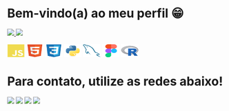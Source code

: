 # Bem-vindo(a) ao meu perfil 😁

<div>
    <a href="https://github.com/GaryRainer">
    <img height="180em" src="https://github-readme-stats.vercel.app/api?username=GaryRainer&show_icons=true&theme=tokyonight&include_all_commits=true&count_private=true" />
    <img height="180em" src="https://github-readme-stats.vercel.app/api/top-langs/?username=GaryRainer&layout=compact&langs_count=6&theme=tokyonight" />
    </a>
</div>

<div style="display: inline_block"><br>
    <img align="center" alt="JS" height="30" width="40"
        src="https://raw.githubusercontent.com/devicons/devicon/master/icons/javascript/javascript-plain.svg">
    <img align="center" alt="HTML" height="30" width="40"
        src="https://raw.githubusercontent.com/devicons/devicon/master/icons/html5/html5-original.svg">
    <img align="center" alt="CSS" height="30" width="40"
        src="https://raw.githubusercontent.com/devicons/devicon/master/icons/css3/css3-original.svg">
    <img align="center" alt="Python" height="30" width="40"
        src="https://raw.githubusercontent.com/devicons/devicon/master/icons/python/python-original.svg">
    <img align="center" alt="MySQL" height="30" width="40"
        src="https://raw.githubusercontent.com/devicons/devicon/master/icons/mysql/mysql-original.svg">
    <img align="center" alt="Figma" height="30" width="40"
        src="https://raw.githubusercontent.com/devicons/devicon/master/icons/figma/figma-original.svg">
    <img align="center" alt="R" height="30" width="40"
        src="https://raw.githubusercontent.com/devicons/devicon/master/icons/r/r-original.svg">
</div>

# Para contato, utilize as redes abaixo!

<div>
    <a href="https://discord.gg/ZEHhTejS" target="_blank"><img src="https://img.shields.io/badge/Discord-blue?style=for-the-badge&logo=discord&logoColor=white" target="_blank"></a>
    <a href="mailto:garyvanderlei@gmail.com"><img src="https://img.shields.io/badge/-Gmail-white?style=for-the-badge&logo=gmail&logoColor=red" target="_blank"></a>
    <a href="https://www.linkedin.com/in/garyrainercv/" target="_blank"><img src="https://img.shields.io/badge/-LinkedIn-blue?style=for-the-badge&logo=linkedin&logoColor=white" target="_blank"></a>
    <a href="https://wa.me/5583988044923" target="_blank"><img src="https://img.shields.io/badge/-Whatsapp-darkgreen?style=for-the-badge&logo=Whatsapp&logoColor=white" target="_blank"></a>
</div>